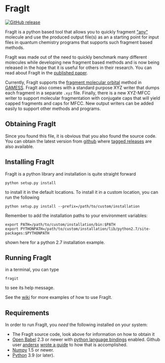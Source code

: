 # FragIt

[![GitHub release](https://img.shields.io/github/release/FragIt/fragit-main.svg?style=flat)](https://github.com/FragIt/fragit-main/releases)

FragIt is a python based tool that allows you to quickly fragment ["any"](http://openbabel.org/docs/2.3.0/FileFormats/Overview.html) molecule and use the produced output file(s) as an a starting point for input files in quantum chemistry programs that supports such fragment based methods.

FragIt was made out of the need to quickly benchmark many different molecules while developing new fragment based methods and is now being released in the hope that it is useful for others in their research. You can read about FragIt in the [published paper](http://www.plosone.org/article/info%3Adoi%2F10.1371%2Fjournal.pone.0044480).

Currently, FragIt supports the [fragment molecular orbital](http://en.wikipedia.org/wiki/Fragment_Molecular_Orbital) method in [GAMESS](http://www.msg.ameslab.gov/gamess/index.html). FragIt also comes with a standard purpose XYZ writer that dumps each fragment in a separate `.xyz` file. Finally, there is a new XYZ-MFCC writer to support molecular fragmentation with conjugate caps that will yield capped fragments and caps for MFCC. New output writers can be added easily to support other methods and programs.

## Obtaining FragIt

Since you found this file, it is obvious that you also found the source code. You can obtain the latest version from [github](https://www.github.com/FragIt/fragit-main) where [tagged releases](https://github.com/FragIt/fragit-main/releases) are also available.

## Installing FragIt

FragIt is a python library and installation is quite straight forward

    python setup.py install

to install it in the default locations. To install it in a custom location, you can run the following

    python setup.py install --prefix=/path/to/custom/installation

Remember to add the installation paths to your environment variables:

    export PATH=/path/to/custom/installation/bin:$PATH
    export PYTHONPATH=/path/to/custom/installation/lib/python2.7/site-packages:$PYTHONPATH

shown here for a python 2.7 installation example.

## Running FragIt

in a terminal, you can type

    fragit

to see its help message.

See the [wiki](https://www.github.com/FragIt/fragit-main/wiki) for more examples of how to use FragIt.

## Requirements

In order to run FragIt, you *need* the following installed on your system:

* The FragIt source code, look above for information on how to obtain it
* [Open Babel](http://www.openbabel.org) 2.3 or newer with [python language bindings](http://openbabel.org/docs/dev/Installation/install.html#compile-language-bindings) enabled. Github user [andersx](https://github.com/andersx) [wrote a guide](http://combichem.blogspot.dk/2013/12/compiling-open-babel-with-python.html) to how that is accomplished.
* [Numpy](http://numpy.scipy.org) 1.5 or newer.
* [Python](http://www.python.org) 3.9 (or later).
